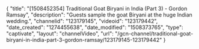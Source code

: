 {
    "title": "[1508452354] Traditional Goat Biryani in India (Part 3) - Gordon Ramsay",
    "description": "Guests sample the goat Biryani at the huge Indian wedding.",
    "channelid": "123179145",
    "videoid": "123179442",
    "date_created": "1274455638",
    "date_modified": "1508373765",
    "type": "captivate",
    "layout": "channelVideo",
    "url": "\/gcn-channel\/traditional-goat-biryani-in-india-part-3-gordon-ramsay\/123179145-123179442"
}